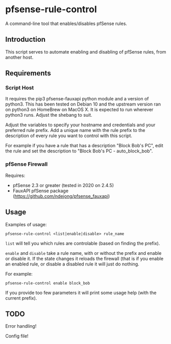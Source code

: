 # pfsense-rule-control
A command-line tool that enables/disables pfSense rules.

## Introduction
This script serves to automate enabling and disabling of pfSense rules, from another host.

## Requirements
### Script Host
It requires the pip3 pfsense-fauxapi python module and a version of python3.  This has been tested on Debian 10 and the upstream version ran on python3 on HomeBrew on MacOS X.  It is expected to run wherever python3 runs.  Adjust the shebang to suit.

Adjust the variables to specify your hostname and credentials and your preferred rule prefix.  Add a unique name with the rule prefix to the description of every rule you want to control with this script.

For example if you have a rule that has a description "Block Bob's PC", edit the rule and set the description to "Block Bob's PC - auto_block_bob".

### pfSense Firewall
Requires:
- pfSense 2.3 or greater (tested in 2020 on 2.4.5)
- FauxAPI pfSense package (https://github.com/ndejong/pfsense_fauxapi)

## Usage
Examples of usage:

`pfsense-rule-control <list|enable|disable> rule_name`

`list` will tell you which rules are controlable (based on finding the prefix).

`enable` and `disable` take a rule name, with or without the prefix and enable or disable it.  If the state changes it reloads the firewall (that is if you enable an enabled rule, or disable a disabled rule it will just do nothing.

For example:

`pfsense-rule-control enable block_bob`

If you provide too few parameters it will print some usage help (with the current prefix).

## TODO

Error handling!

Config file!